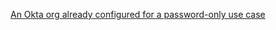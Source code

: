 [An Okta org already configured for a password-only use case](/docs/guides/set-up-org/#set-up-your-okta-org-for-a-password-factor-only-use-case)
